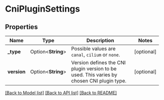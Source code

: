 # CniPluginSettings

## Properties

Name | Type | Description | Notes
------------ | ------------- | ------------- | -------------
**_type** | Option<**String**> | Possible values are `canal`, `cilium` or `none`. | [optional]
**version** | Option<**String**> | Version defines the CNI plugin version to be used. This varies by chosen CNI plugin type. | [optional]

[[Back to Model list]](../README.md#documentation-for-models) [[Back to API list]](../README.md#documentation-for-api-endpoints) [[Back to README]](../README.md)


